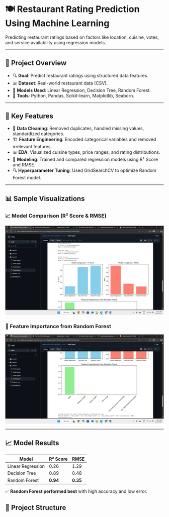 # 🍽️ Restaurant Rating Prediction Using Machine Learning

Predicting restaurant ratings based on factors like location, cuisine, votes, and service availability using regression models.

---

## 📌 Project Overview

- 🔍 **Goal**: Predict restaurant ratings using structured data features.
- 📊 **Dataset**: Real-world restaurant data (CSV).
- 🧠 **Models Used**: Linear Regression, Decision Tree, Random Forest.
- 🔧 **Tools**: Python, Pandas, Scikit-learn, Matplotlib, Seaborn.

---

## 🚀 Key Features

- 🧹 **Data Cleaning**: Removed duplicates, handled missing values, standardized categories.
- 🏗️ **Feature Engineering**: Encoded categorical variables and removed irrelevant features.
- 📊 **EDA**: Visualized cuisine types, price ranges, and rating distributions.
- 🤖 **Modeling**: Trained and compared regression models using R² Score and RMSE.
- 🔍 **Hyperparameter Tuning**: Used GridSearchCV to optimize Random Forest model.

---

## 📊 Sample Visualizations

### 📈 Model Comparison (R² Score & RMSE)
![Model Comparison](https://github.com/alwinhemanth/restaurant-rating-prediction/blob/main/Screenshot%20(177).png?raw=true)

### 🌟 Feature Importance from Random Forest
![Feature Importance](https://github.com/alwinhemanth/restaurant-rating-prediction/blob/main/Screenshot%20(178).png?raw=true)

---

## 📈 Model Results

| Model             | R² Score  | RMSE     |
|------------------|-----------|----------|
| Linear Regression| 0.26      | 1.29     |
| Decision Tree    | 0.89      | 0.48     |
| Random Forest    | **0.94**  | **0.35** |

✅ **Random Forest performed best** with high accuracy and low error.

## 📂 Project Structure

